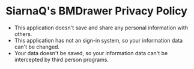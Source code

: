 # SiarnaQ's BMDrawer Privacy Policy

* This application doesn't save and share any personal information with others.
* This application has not an sign-in system, so your information data can't be changed.
* Your data doesn't be saved, so your information data can't be intercepted by third person programs.
